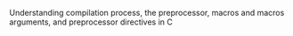 Understanding compilation process, the preprocessor, macros and macros arguments, and preprocessor directives in C
